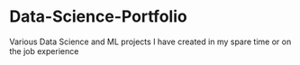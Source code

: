 # Data-Science-Portfolio
Various Data Science and ML projects I have created in my spare time or on the job experience
